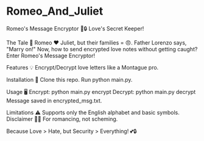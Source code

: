 # Romeo_And_Juliet
Romeo's Message Encryptor 💌🔒
Love's Secret Keeper!

The Tale 📜
Romeo ♥ Juliet, but their families = 😠. Father Lorenzo says, "Marry on!" Now, how to send encrypted love notes without getting caught? Enter Romeo's Message Encryptor!

Features 💡
Encrypt/Decrypt love letters like a Montague pro.

Installation 💾
Clone this repo.
Run python main.py.

Usage 🖥️
Encrypt: python main.py encrypt
Decrypt: python main.py decrypt
Message saved in encrypted_msg.txt.

Limitations ⚠️
Supports only the English alphabet and basic symbols.
Disclaimer 🤷‍♂️
For romancing, not scheming.

Because Love > Hate, but Security > Everything! 💕🔒
